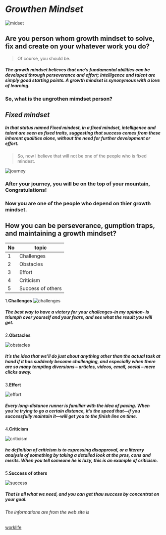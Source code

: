 
# ***Growthen Mindset***
![midset](https://metrifit.com/wp-content/uploads/2020/08/growthmindsetlandscape.jpg)
## Are you person whom growth mindset to solve, fix and create on your whatever work you do?

>Of course, you should be.

##### The growth mindset believes that one’s fundamental abilities can be developed through perseverance and effort; intelligence and talent are simply good starting points. A growth mindset is synonymous with a love of learning.

### So, what is the ungrothen mimdset person?
## ***Fixed mindset***
##### In that status named Fixed mindest, in a fixed mindset, intelligence and talent are seen as fixed traits, suggesting that success comes from these inherent qualities alone, without the need for further development or effort.

> So, now I believe that will not be one of the people who is fixed mindest.

![journey](https://phrenimos.com/wp-content/uploads/2017/09/Importance-of-leadership-Leadership-Journey.jpg)

### After your journey, you will be on the top of your mountain, Congratulations!
### Now you are one of the people who depend on thier growth mindset.

## How you can be perseverance, gumption traps, and maintaining a growth mindset?
No|topic
--|--
1|Challenges
2|Obstacles
3|Effort
4|Criticism
5|Success of others



1.**Challenges**
![challenges](https://www.uni-med.net/wp-content/uploads/2020/04/Immagine.jpeg)
##### The best way to have a victory for your challenges-in my opinion- is triumph over yourself and your fears, and see what the result you will get.

2.**Obstacles**


![obstacles](https://thumbs.dreamstime.com/b/teamwork-how-to-overcome-obstacles-achieving-goal-concept-businesspeople-obstacle-vector-illustration-stick-figures-134850936.jpg)
##### It’s the idea that we’ll do just about anything other than the actual task at hand if it has suddenly become challenging, and especially when there are so many tempting diversions – articles, videos, email, social – mere clicks away.

3.**Effort**

![effort](https://i0.wp.com/www.riskology.co/wp-content/uploads/2015/10/pacing.jpg?resize=1024%2C643&ssl=1)

##### Every long-distance runner is familiar with the idea of pacing. When you’re trying to go a certain distance, it’s the speed that—if you successfully maintain it—will get you to the finish line on time.


4.**Criticism**

![criticism](https://www.nyfa.edu/student-resources/wp-content/uploads/2016/03/Crushed-by-Criticism-Vector-Image.png)

##### he definition of criticism is to expressing disapproval, or a literary analysis of something by taking a detailed look at the pros, cons and merits. When you tell someone he is lazy, this is an example of criticism.

5.**Success of others**


![success](https://thoughtcatalog.com/wp-content/uploads/2014/04/deriansuccess584.jpg)

##### That is all what we need, and you can get thau success by concentrat on your goal.



###### *The informations are from the web site is* 
[worklife](https://www.atlassian.com/blog/inside-atlassian/growth-mindset)


